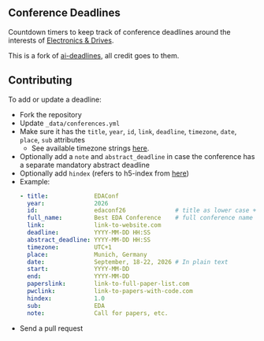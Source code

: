 ## Conference Deadlines 

Countdown timers to keep track of conference deadlines around the interests of
[Electronics & Drives](https://www.electronics-and-drives).

This is a fork of [ai-deadlines](https://github.com/paperswithcode/ai-deadlines),
all credit goes to them.

## Contributing

To add or update a deadline:
- Fork the repository
- Update `_data/conferences.yml`
- Make sure it has the `title`, `year`, `id`, `link`, `deadline`, `timezone`,
  `date`, `place`, `sub` attributes
    + See available timezone strings [here](https://momentjs.com/timezone/).
- Optionally add a `note` and `abstract_deadline` in case the conference has a
  separate mandatory abstract deadline
- Optionally add `hindex` (refers to h5-index from
  [here](https://scholar.google.com/citations?view_op=top_venues&vq=eng))
- Example:
    ```yaml
    - title:             EDAConf
      year:              2026
      id:                edaconf26              # title as lower case + last two digits of year
      full_name:         Best EDA Conference    # full conference name
      link:              link-to-website.com
      deadline:          YYYY-MM-DD HH:SS
      abstract_deadline: YYYY-MM-DD HH:SS
      timezone:          UTC+1
      place:             Munich, Germany
      date:              September, 18-22, 2026 # In plain text
      start:             YYYY-MM-DD
      end:               YYYY-MM-DD
      paperslink:        link-to-full-paper-list.com
      pwclink:           link-to-papers-with-code.com
      hindex:            1.0
      sub:               EDA
      note:              Call for papers, etc.
    ```
- Send a pull request
